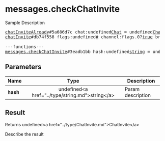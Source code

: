 # messages.checkChatInvite

Sample Description

<pre>
<a href="../constructor/chatInviteAlready">chatInviteAlready</a>#5a686d7c chat:undefined<a href="../type/Chat.md">Chat</a> = undefined<a href="../type/ChatInvite.md">ChatInvite</a>;
<a href="../constructor/chatInvite">chatInvite</a>#db74f558 flags:undefined<a href="../type/#.md">#</a> channel:flags.0?<a href="../type/true.md">true</a> broadcast:flags.1?<a href="../type/true.md">true</a> public:flags.2?<a href="../type/true.md">true</a> megagroup:flags.3?<a href="../type/true.md">true</a> title:undefined<a href="../type/string.md">string</a> photo:undefined<a href="../type/ChatPhoto.md">ChatPhoto</a> participants_count:undefined<a href="../type/int.md">int</a> participants:flags.4?Vector&lt;<a href="../type/User.md">User</a>&gt; = undefined<a href="../type/ChatInvite.md">ChatInvite</a>;

---functions---
<a href="../method/messages.checkChatInvite.md">messages.checkChatInvite</a>#3eadb1bb hash:undefined<a href="../type/string.md">string</a> = undefined<a href="../type/ChatInvite.md">ChatInvite</a>;
</pre>

## Parameters

| Name | Type | Description |
|------|:----:|-------------|
| **hash** | undefined&lt;a href=&#34;../type/string.md&#34;&gt;string&lt;/a&gt; | Param description |

## Result

Returns undefined&lt;a href=&#34;../type/ChatInvite.md&#34;&gt;ChatInvite&lt;/a&gt;

Describe the result

